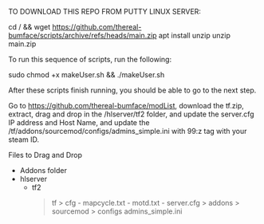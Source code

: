 TO DOWNLOAD THIS REPO FROM PUTTY LINUX SERVER:

cd / && wget https://github.com/thereal-bumface/scripts/archive/refs/heads/main.zip
apt install unzip
unzip main.zip


To run this sequence of scripts, run the following:

sudo chmod +x makeUser.sh && ./makeUser.sh

After these scripts finish running, you should be able to go to the next step.

Go to https://github.com/thereal-bumface/modList, download the tf.zip, extract, drag and drop in the /hlserver/tf2 folder, and update the server.cfg IP address and Host Name, and update the /tf/addons/sourcemod/configs/admins_simple.ini with 99:z tag with your steam ID.

Files to Drag and Drop
- Addons folder
- hlserver
	- tf2
		> tf
			> cfg
				- mapcycle.txt
				- motd.txt
				- server.cfg
			> addons
				> sourcemod
					> configs
						admins_simple.ini